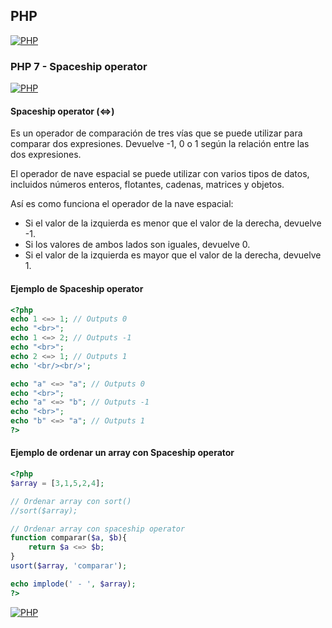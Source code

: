 ## PHP
[![PHP](https://img.shields.io/badge/PHP-787CB5?style=for-the-badge&logo=php&logoColor=white&labelColor=101010)](https://github.com/Alberto-mt/PHP/blob/main/PHP/Apuntes/index.md)

### PHP 7 - Spaceship operator
[![PHP](https://img.shields.io/badge/PHP7_Spaceship_operator-447ac0?style=for-the-badge&logo=php&logoColor=white&labelColor=101010)](https://github.com/Alberto-mt/PHP/blob/main/PHP/Apuntes/categories/Spaceship_operator.md)

#### Spaceship operator (<=>)
Es un operador de comparación de tres vías que se puede utilizar para comparar dos expresiones. Devuelve -1, 0 o 1 según la relación entre las dos expresiones.

El operador de nave espacial se puede utilizar con varios tipos de datos, incluidos números enteros, flotantes, cadenas, matrices y objetos.

Así es como funciona el operador de la nave espacial:

- Si el valor de la izquierda es menor que el valor de la derecha, devuelve -1.
- Si los valores de ambos lados son iguales, devuelve 0.
- Si el valor de la izquierda es mayor que el valor de la derecha, devuelve 1.

#### Ejemplo de Spaceship operator
```php
<?php
echo 1 <=> 1; // Outputs 0
echo "<br>";
echo 1 <=> 2; // Outputs -1
echo "<br>";
echo 2 <=> 1; // Outputs 1
echo '<br/><br/>';

echo "a" <=> "a"; // Outputs 0
echo "<br>";
echo "a" <=> "b"; // Outputs -1
echo "<br>";
echo "b" <=> "a"; // Outputs 1
?>
```

#### Ejemplo de ordenar un array con Spaceship operator
```php
<?php
$array = [3,1,5,2,4];

// Ordenar array con sort()
//sort($array);

// Ordenar array con spaceship operator
function comparar($a, $b){
	return $a <=> $b;
}
usort($array, 'comparar');

echo implode(' - ', $array);
?>
```

[![PHP](https://img.shields.io/badge/PHP7_Spaceship_operator-447ac0?style=for-the-badge&label=&#9650;&logoColor=white&labelColor=101010)](https://github.com/Alberto-mt/PHP/blob/main/PHP/Apuntes/categories/Spaceship_operator.md)
